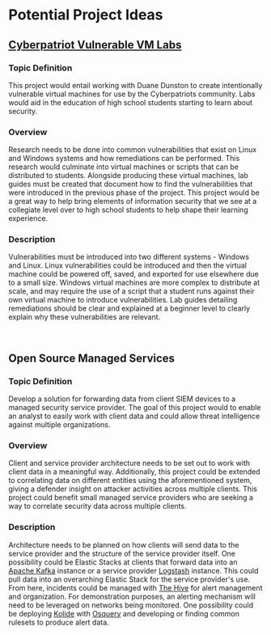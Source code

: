 # Potential Project Ideas

## [Cyberpatriot Vulnerable VM Labs](decomposition/mindmap.md)

### Topic Definition

This project would entail working with Duane Dunston to create intentionally vulnerable virtual machines for use by the Cyberpatriots community. Labs would aid in the education of high school students starting to learn about security.

### Overview

Research needs to be done into common vulnerabilities that exist on Linux and Windows systems and how remediations can be performed. This research would culminate into virtual machines or scripts that can be distributed to students. Alongside producing these virtual machines, lab guides must be created that document how to find the vulnerabilities that were introduced in the previous phase of the project. This project would be a great way to help bring elements of information security that we see at a collegiate level over to high school students to help shape their learning experience.

### Description

Vulnerabilities must be introduced into two different systems - Windows and Linux. Linux vulnerabilities could be introduced and then the virtual machine could be powered off, saved, and exported for use elsewhere due to a small size. Windows virtual machines are more complex to distribute at scale, and may require the use of a script that a student runs against their own virtual machine to introduce vulnerabilities. Lab guides detailing remediations should be clear and explained at a beginner level to clearly explain why these vulnerabilities are relevant.

&nbsp;

## Open Source Managed Services

### Topic Definition

Develop a solution for forwarding data from client SIEM devices to a managed security service provider. The goal of this project would to enable an analyst to easily work with client data and could allow threat intelligence against multiple organizations. 

### Overview

Client and service provider architecture needs to be set out to work with client data in a meaningful way. Additionally, this project could be extended to correlating data on different entities using the aforementioned system, giving a defender insight on attacker activities across multiple clients. This project could benefit small managed service providers who are seeking a way to correlate security data across multiple clients.

### Description

Architecture needs to be planned on how clients will send data to the service provider and the structure of the service provider itself. One possibility could be Elastic Stacks at clients that forward data into an [Apache Kafka](https://kafka.apache.org/) instance or a service provider [Logstash](https://www.elastic.co/logstash) instance. This could pull data into an overarching Elastic Stack for the service provider's use. From here, incidents could be managed with [The Hive](https://thehive-project.org/) for alert management and organization. For demonstration purposes, an alerting mechanism will need to be leveraged on networks being monitored. One possibility could be deploying [Kolide](https://www.kolide.com/fleet/) with [Osquery](https://osquery.io/) and developing or finding common rulesets to produce alert data.
